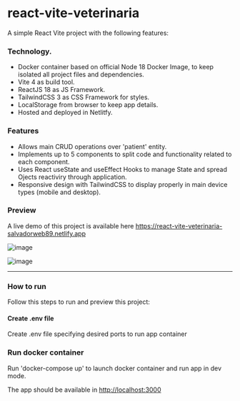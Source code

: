 # react-vite-veterinaria
A simple React Vite project with the following features:

### Technology.

- Docker container based on official Node 18 Docker Image, to keep isolated all project files and dependencies.
- Vite 4 as build tool.
- ReactJS 18 as JS Framework.
- TailwindCSS 3 as CSS Framework for styles.
- LocalStorage from browser to keep app details.
- Hosted and deployed in Netlitfy.

### Features

- Allows main CRUD operations over 'patient' entity.
- Implements up to 5 components to split code and functionality related to each component.
- Uses React useState and useEffect Hooks to manage State and spread Ojects reactiviry through application.
- Responsive design with TailwindCSS to display properly in main device types (mobile and desktop).


### Preview

A live demo of this project is available here https://react-vite-veterinaria-salvadorweb89.netlify.app

![image](https://github.com/salvadorweb89/react-vite-veterinaria/assets/9569430/45879da3-54f0-4e6e-833e-5db8d5eb4c49)


![image](https://github.com/salvadorweb89/react-vite-veterinaria/assets/9569430/11bee6d3-b249-4edc-bd96-8100ef1fd8e2)


***

### How to run

Follow this steps to run and preview this project:

#### Create .env file
Create .env file specifying desired ports to run app container

### Run docker container
Run 'docker-compose up' to launch docker container and run app in dev mode.

The app should be available in [http://localhost:3000](http://localhost:3000)


